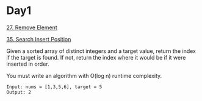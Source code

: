 # Day1


[27. Remove Element](https://leetcode.com/problems/remove-element/ "27. Remove Element")

[35. Search Insert Position](https://leetcode.com/problems/search-insert-position/ "27. Remove Element")

Given a sorted array of distinct integers and a target value, return the index if the target is found. If not, return the index where it would be if it were inserted in order.

You must write an algorithm with O(log n) runtime complexity.

```
Input: nums = [1,3,5,6], target = 5
Output: 2
```

